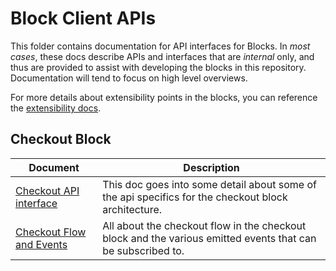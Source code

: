 # Block Client APIs

This folder contains documentation for API interfaces for Blocks. In _most cases_, these docs describe APIs and interfaces that are _internal_ only, and thus are provided to assist with developing the blocks in this repository. Documentation will tend to focus on high level overviews.

For more details about extensibility points in the blocks, you can reference the [extensibility docs](../extensibility/README.md).

## Checkout Block

| Document | Description |
| ---------- | ---------- |
[Checkout API interface](./checkout/checkout-api.md) | This doc goes into some detail about some of the api specifics for the checkout block architecture.
[Checkout Flow and Events](../extensibility/checkout-flow-and-events.md) | All about the checkout flow in the checkout block and the various emitted events that can be subscribed to.
